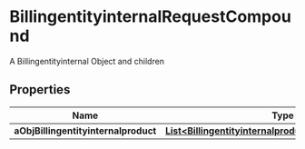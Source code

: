 

# BillingentityinternalRequestCompound

A Billingentityinternal Object and children

## Properties

| Name | Type | Description | Notes |
|------------ | ------------- | ------------- | -------------|
|**aObjBillingentityinternalproduct** | [**List&lt;BillingentityinternalproductRequestCompound&gt;**](BillingentityinternalproductRequestCompound.md) |  |  |



